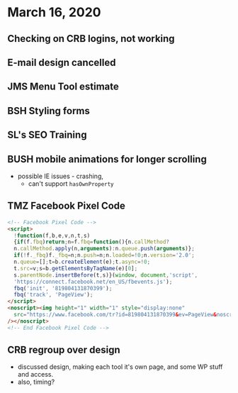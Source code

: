 # March 16, 2020

## Checking on CRB logins, not working

## E-mail design cancelled

## JMS Menu Tool estimate

## BSH Styling forms

## SL's SEO Training

## BUSH mobile animations for longer scrolling
- possible IE issues - crashing, 
  - can't support `hasOwnProperty` 

## TMZ Facebook Pixel Code
```html
<!-- Facebook Pixel Code -->
<script>
  !function(f,b,e,v,n,t,s)
  {if(f.fbq)return;n=f.fbq=function(){n.callMethod?
  n.callMethod.apply(n,arguments):n.queue.push(arguments)};
  if(!f._fbq)f._fbq=n;n.push=n;n.loaded=!0;n.version='2.0';
  n.queue=[];t=b.createElement(e);t.async=!0;
  t.src=v;s=b.getElementsByTagName(e)[0];
  s.parentNode.insertBefore(t,s)}(window, document,'script',
  'https://connect.facebook.net/en_US/fbevents.js');
  fbq('init', '819804131870399');
  fbq('track', 'PageView');
</script>
<noscript><img height="1" width="1" style="display:none"
  src="https://www.facebook.com/tr?id=819804131870399&ev=PageView&noscript=1"
/></noscript>
<!-- End Facebook Pixel Code -->
```

## CRB regroup over design
- discussed design, making each tool it's own page, and some WP stuff and access. 
- also, timing?

